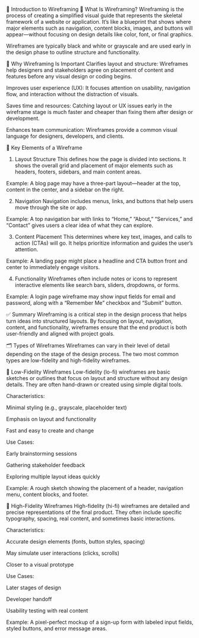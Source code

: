 🔧 Introduction to Wireframing
📌 What Is Wireframing?
Wireframing is the process of creating a simplified visual guide that represents the skeletal framework of a website or application. It’s like a blueprint that shows where major elements such as navigation, content blocks, images, and buttons will appear—without focusing on design details like color, font, or final graphics.

Wireframes are typically black and white or grayscale and are used early in the design phase to outline structure and functionality.

🎯 Why Wireframing Is Important
Clarifies layout and structure: Wireframes help designers and stakeholders agree on placement of content and features before any visual design or coding begins.

Improves user experience (UX): It focuses attention on usability, navigation flow, and interaction without the distraction of visuals.

Saves time and resources: Catching layout or UX issues early in the wireframe stage is much faster and cheaper than fixing them after design or development.

Enhances team communication: Wireframes provide a common visual language for designers, developers, and clients.

🧩 Key Elements of a Wireframe
1. Layout Structure
This defines how the page is divided into sections. It shows the overall grid and placement of major elements such as headers, footers, sidebars, and main content areas.

Example: A blog page may have a three-part layout—header at the top, content in the center, and a sidebar on the right.

2. Navigation
Navigation includes menus, links, and buttons that help users move through the site or app.

Example: A top navigation bar with links to “Home,” “About,” “Services,” and “Contact” gives users a clear idea of what they can explore.

3. Content Placement
This determines where key text, images, and calls to action (CTAs) will go. It helps prioritize information and guides the user’s attention.

Example: A landing page might place a headline and CTA button front and center to immediately engage visitors.

4. Functionality
Wireframes often include notes or icons to represent interactive elements like search bars, sliders, dropdowns, or forms.

Example: A login page wireframe may show input fields for email and password, along with a “Remember Me” checkbox and “Submit” button.

✅ Summary
Wireframing is a critical step in the design process that helps turn ideas into structured layouts. By focusing on layout, navigation, content, and functionality, wireframes ensure that the end product is both user-friendly and aligned with project goals.

🗂️ Types of Wireframes
Wireframes can vary in their level of detail depending on the stage of the design process. The two most common types are low-fidelity and high-fidelity wireframes.

🔹 Low-Fidelity Wireframes
Low-fidelity (lo-fi) wireframes are basic sketches or outlines that focus on layout and structure without any design details. They are often hand-drawn or created using simple digital tools.

Characteristics:

Minimal styling (e.g., grayscale, placeholder text)

Emphasis on layout and functionality

Fast and easy to create and change

Use Cases:

Early brainstorming sessions

Gathering stakeholder feedback

Exploring multiple layout ideas quickly

Example: A rough sketch showing the placement of a header, navigation menu, content blocks, and footer.

🔸 High-Fidelity Wireframes
High-fidelity (hi-fi) wireframes are detailed and precise representations of the final product. They often include specific typography, spacing, real content, and sometimes basic interactions.

Characteristics:

Accurate design elements (fonts, button styles, spacing)

May simulate user interactions (clicks, scrolls)

Closer to a visual prototype

Use Cases:

Later stages of design

Developer handoff

Usability testing with real content

Example: A pixel-perfect mockup of a sign-up form with labeled input fields, styled buttons, and error message areas.
